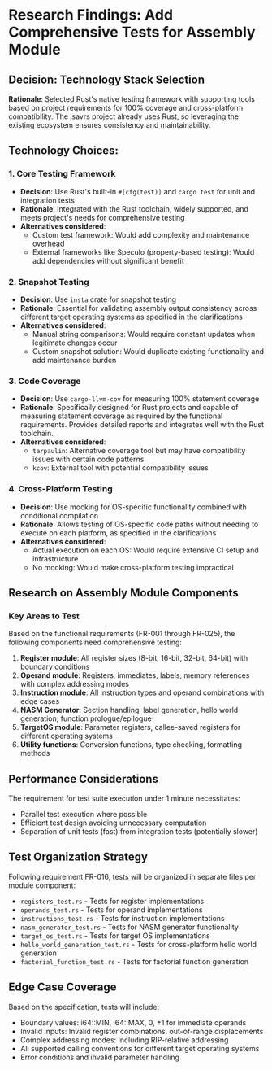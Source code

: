 # Research Findings: Add Comprehensive Tests for Assembly Module

## Decision: Technology Stack Selection
**Rationale**: Selected Rust's native testing framework with supporting tools based on project requirements for 100% coverage and cross-platform compatibility. The jsavrs project already uses Rust, so leveraging the existing ecosystem ensures consistency and maintainability.

## Technology Choices:

### 1. Core Testing Framework
- **Decision**: Use Rust's built-in `#[cfg(test)]` and `cargo test` for unit and integration tests
- **Rationale**: Integrated with the Rust toolchain, widely supported, and meets project's needs for comprehensive testing
- **Alternatives considered**: 
  - Custom test framework: Would add complexity and maintenance overhead
  - External frameworks like Speculo (property-based testing): Would add dependencies without significant benefit

### 2. Snapshot Testing
- **Decision**: Use `insta` crate for snapshot testing
- **Rationale**: Essential for validating assembly output consistency across different target operating systems as specified in the clarifications
- **Alternatives considered**:
  - Manual string comparisons: Would require constant updates when legitimate changes occur
  - Custom snapshot solution: Would duplicate existing functionality and add maintenance burden

### 3. Code Coverage
- **Decision**: Use `cargo-llvm-cov` for measuring 100% statement coverage
- **Rationale**: Specifically designed for Rust projects and capable of measuring statement coverage as required by the functional requirements. Provides detailed reports and integrates well with the Rust toolchain.
- **Alternatives considered**:
  - `tarpaulin`: Alternative coverage tool but may have compatibility issues with certain code patterns
  - `kcov`: External tool with potential compatibility issues

### 4. Cross-Platform Testing
- **Decision**: Use mocking for OS-specific functionality combined with conditional compilation
- **Rationale**: Allows testing of OS-specific code paths without needing to execute on each platform, as specified in the clarifications
- **Alternatives considered**:
  - Actual execution on each OS: Would require extensive CI setup and infrastructure
  - No mocking: Would make cross-platform testing impractical

## Research on Assembly Module Components

### Key Areas to Test
Based on the functional requirements (FR-001 through FR-025), the following components need comprehensive testing:

1. **Register module**: All register sizes (8-bit, 16-bit, 32-bit, 64-bit) with boundary conditions
2. **Operand module**: Registers, immediates, labels, memory references with complex addressing modes
3. **Instruction module**: All instruction types and operand combinations with edge cases
4. **NASM Generator**: Section handling, label generation, hello world generation, function prologue/epilogue
5. **TargetOS module**: Parameter registers, callee-saved registers for different operating systems
6. **Utility functions**: Conversion functions, type checking, formatting methods

## Performance Considerations

The requirement for test suite execution under 1 minute necessitates:
- Parallel test execution where possible
- Efficient test design avoiding unnecessary computation
- Separation of unit tests (fast) from integration tests (potentially slower)

## Test Organization Strategy

Following requirement FR-016, tests will be organized in separate files per module component:
- `registers_test.rs` - Tests for register implementations
- `operands_test.rs` - Tests for operand implementations  
- `instructions_test.rs` - Tests for instruction implementations
- `nasm_generator_test.rs` - Tests for NASM generator functionality
- `target_os_test.rs` - Tests for target OS implementations
- `hello_world_generation_test.rs` - Tests for cross-platform hello world generation
- `factorial_function_test.rs` - Tests for factorial function generation

## Edge Case Coverage

Based on the specification, tests will include:
- Boundary values: i64::MIN, i64::MAX, 0, ±1 for immediate operands
- Invalid inputs: Invalid register combinations, out-of-range displacements
- Complex addressing modes: Including RIP-relative addressing
- All supported calling conventions for different target operating systems
- Error conditions and invalid parameter handling